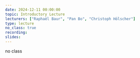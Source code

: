 ```yaml
---
date: 2024-12-11 00:00:00
topic: Introductory Lecture
lecturers: ["Raphaël Baur", "Pan Bo", "Christoph Hölscher"]
type: lecture
no_class: true
recording:
slides:
---
```


no class